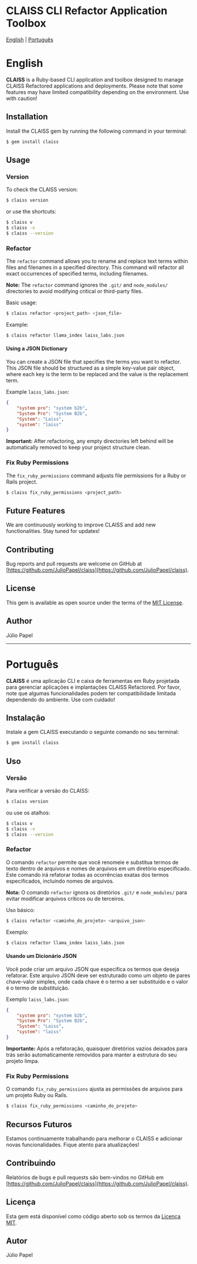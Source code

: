 # CLAISS CLI Refactor Application Toolbox

[English](#english) | [Português](#português)

# English

**CLAISS** is a Ruby-based CLI application and toolbox designed to manage CLAISS Refactored applications and deployments. Please note that some features may have limited compatibility depending on the environment. Use with caution!

## Installation

Install the CLAISS gem by running the following command in your terminal:

```sh
$ gem install claiss
```

## Usage

### Version

To check the CLAISS version:

```sh
$ claiss version
```

or use the shortcuts:

```sh
$ claiss v
$ claiss -v
$ claiss --version
```

### Refactor

The `refactor` command allows you to rename and replace text terms within files and filenames in a specified directory. This command will refactor all exact occurrences of specified terms, including filenames.

**Note:** The `refactor` command ignores the `.git/` and `node_modules/` directories to avoid modifying critical or third-party files.

Basic usage:

```sh
$ claiss refactor <project_path> <json_file>
```

Example:

```sh
$ claiss refactor llama_index laiss_labs.json
```

#### Using a JSON Dictionary

You can create a JSON file that specifies the terms you want to refactor. This JSON file should be structured as a simple key-value pair object, where each key is the term to be replaced and the value is the replacement term.

Example `laiss_labs.json`:

```json
{
    "system pro": "system b2b",
    "System Pro": "System B2b",
    "System": "Laiss",
    "system": "laiss"
}
```

**Important:** After refactoring, any empty directories left behind will be automatically removed to keep your project structure clean.

### Fix Ruby Permissions

The `fix_ruby_permissions` command adjusts file permissions for a Ruby or Rails project.

```sh
$ claiss fix_ruby_permissions <project_path>
```

## Future Features

We are continuously working to improve CLAISS and add new functionalities. Stay tuned for updates!

## Contributing

Bug reports and pull requests are welcome on GitHub at [https://github.com/JulioPapel/claiss](https://github.com/JulioPapel/claiss).

## License

This gem is available as open source under the terms of the [MIT License](https://opensource.org/licenses/MIT).

## Author

Júlio Papel

---

# Português

**CLAISS** é uma aplicação CLI e caixa de ferramentas em Ruby projetada para gerenciar aplicações e implantações CLAISS Refactored. Por favor, note que algumas funcionalidades podem ter compatibilidade limitada dependendo do ambiente. Use com cuidado!

## Instalação

Instale a gem CLAISS executando o seguinte comando no seu terminal:

```sh
$ gem install claiss
```

## Uso

### Versão

Para verificar a versão do CLAISS:

```sh
$ claiss version
```

ou use os atalhos:

```sh
$ claiss v
$ claiss -v
$ claiss --version
```

### Refactor

O comando `refactor` permite que você renomeie e substitua termos de texto dentro de arquivos e nomes de arquivos em um diretório especificado. Este comando irá refatorar todas as ocorrências exatas dos termos especificados, incluindo nomes de arquivos.

**Nota:** O comando `refactor` ignora os diretórios `.git/` e `node_modules/` para evitar modificar arquivos críticos ou de terceiros.

Uso básico:

```sh
$ claiss refactor <caminho_do_projeto> <arquivo_json>
```

Exemplo:

```sh
$ claiss refactor llama_index laiss_labs.json
```

#### Usando um Dicionário JSON

Você pode criar um arquivo JSON que especifica os termos que deseja refatorar. Este arquivo JSON deve ser estruturado como um objeto de pares chave-valor simples, onde cada chave é o termo a ser substituído e o valor é o termo de substituição.

Exemplo `laiss_labs.json`:

```json
{
    "system pro": "system b2b",
    "System Pro": "System B2b",
    "System": "Laiss",
    "system": "laiss"
}
```

**Importante:** Após a refatoração, quaisquer diretórios vazios deixados para trás serão automaticamente removidos para manter a estrutura do seu projeto limpa.

### Fix Ruby Permissions

O comando `fix_ruby_permissions` ajusta as permissões de arquivos para um projeto Ruby ou Rails.

```sh
$ claiss fix_ruby_permissions <caminho_do_projeto>
```

## Recursos Futuros

Estamos continuamente trabalhando para melhorar o CLAISS e adicionar novas funcionalidades. Fique atento para atualizações!

## Contribuindo

Relatórios de bugs e pull requests são bem-vindos no GitHub em [https://github.com/JulioPapel/claiss](https://github.com/JulioPapel/claiss).

## Licença

Esta gem está disponível como código aberto sob os termos da [Licença MIT](https://opensource.org/licenses/MIT).

## Autor

Júlio Papel